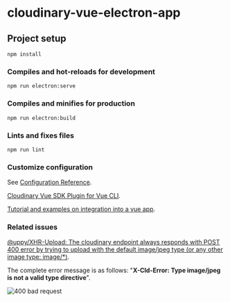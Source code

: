 # cloudinary-vue-electron-app

## Project setup

```
npm install
```

### Compiles and hot-reloads for development

```
npm run electron:serve
```

### Compiles and minifies for production

```
npm run electron:build
```

### Lints and fixes files

```
npm run lint
```

### Customize configuration

See [Configuration Reference](https://cli.vuejs.org/config/).

[Cloudinary Vue SDK Plugin for Vue CLI](https://github.com/cloudinary/vue-cli-plugin-cloudinary).

[Tutorial and examples on integration into a vue app](https://cloudinary.com/documentation/vue_integration).

### Related issues

[@uppy/XHR-Upload: The cloudinary endpoint always responds with POST 400 error by trying to upload with the default image/jpeg type (or any other image type: image/\*)](https://github.com/transloadit/uppy/issues/1964).

The complete error message is as follows: "**X-Cld-Error: Type image/jpeg is not a valid type directive**".

![400 bad request](https://user-images.githubusercontent.com/1431049/69892213-7c550e00-1303-11ea-8963-7412ecc89fed.jpg)
